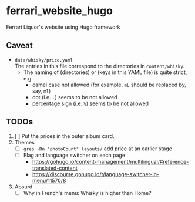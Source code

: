 # ferrari_website_hugo
Ferrari Liquor's website using Hugo framework


## Caveat
- `data/whisky/price.yaml`  
  The entries in this file correspond to the directories in `content/whisky`.
    - The naming of (directories) or (keys in this YAML file) is quite strict, e.g.
        - camel case not allowed (for example, `mL` should be replaced by, say, `ml`)
        - dot (i.e. `.`) seems to be not allowed
        - percentage sign (i.e. `%`) seems to be not allowed


## TODOs
1. [ ] Put the prices in the outer album card.
2. Themes
    - [ ] `grep -Rn "photoCount" layouts/` add price at an earlier stage
    - [ ] Flag and language switcher on each page
        - <https://gohugo.io/content-management/multilingual/#reference-translated-content>
        - <https://discourse.gohugo.io/t/language-switcher-in-menu/11570/8>
3. Absurd
    - [ ] Why in French's menu: Whisky is higher than Home?
